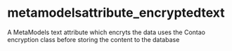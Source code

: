 # metamodelsattribute_encryptedtext
A MetaModels text attribute which encryts the data uses the Contao encryption class before storing the content to the database
